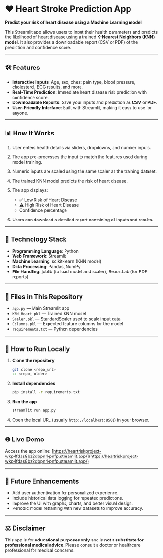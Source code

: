 # ❤️ Heart Stroke Prediction App

**Predict your risk of heart disease using a Machine Learning model**

This Streamlit app allows users to input their health parameters and predicts the likelihood of heart disease using a trained **K-Nearest Neighbors (KNN) model**. It also provides a downloadable report (CSV or PDF) of the prediction and confidence score.

---

## 🛠️ Features

* **Interactive Inputs**: Age, sex, chest pain type, blood pressure, cholesterol, ECG results, and more.
* **Real-Time Prediction**: Immediate heart disease risk prediction with confidence score.
* **Downloadable Reports**: Save your inputs and prediction as **CSV** or **PDF**.
* **User-Friendly Interface**: Built with Streamlit, making it easy to use for anyone.

---

## 📊 How It Works

1. User enters health details via sliders, dropdowns, and number inputs.
2. The app pre-processes the input to match the features used during model training.
3. Numeric inputs are scaled using the same scaler as the training dataset.
4. The trained KNN model predicts the risk of heart disease.
5. The app displays:

   * ✅ Low Risk of Heart Disease
   * ⚠️ High Risk of Heart Disease
   * Confidence percentage
6. Users can download a detailed report containing all inputs and results.

---

## 🧠 Technology Stack

* **Programming Language**: Python
* **Web Framework**: Streamlit
* **Machine Learning**: scikit-learn (KNN model)
* **Data Processing**: Pandas, NumPy
* **File Handling**: joblib (to load model and scaler), ReportLab (for PDF reports)

---

## 📁 Files in This Repository

* `app.py` — Main Streamlit app
* `KNN_Heart.pkl` — Trained KNN model
* `Scaler.pkl` — StandardScaler used to scale input data
* `Columns.pkl` — Expected feature columns for the model
* `requirements.txt` — Python dependencies

---

## 🚀 How to Run Locally

1. **Clone the repository**

   ```bash
   git clone <repo_url>
   cd <repo_folder>
   ```

2. **Install dependencies**

   ```bash
   pip install -r requirements.txt
   ```

3. **Run the app**

   ```bash
   streamlit run app.py
   ```

4. Open the local URL (usually `http://localhost:8501`) in your browser.

---

## 🌐 Live Demo

Access the app online:
[https://heartriskproject-wkp4fdas8bz2dbpnrkpnfp.streamlit.app/](https://heartriskproject-wkp4fdas8bz2dbpnrkpnfp.streamlit.app/)

---

## 📢 Future Enhancements

* Add user authentication for personalized experience.
* Include historical data logging for repeated predictions.
* Improve the UI with graphs, charts, and better visual design.
* Periodic model retraining with new datasets to improve accuracy.

---

## ⚖️ Disclaimer

This app is for **educational purposes only** and is **not a substitute for professional medical advice**. Please consult a doctor or healthcare professional for medical concerns.
